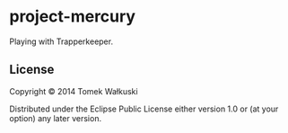 # project-mercury

Playing with Trapperkeeper.

## License

Copyright © 2014 Tomek Wałkuski

Distributed under the Eclipse Public License either version 1.0 or (at
your option) any later version.
